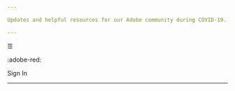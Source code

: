 ```yaml
---

Updates and helpful resources for our Adobe community during COVID-19. Learn more

---
```


☰

:adobe-red:

Sign In

---

<script>loadLocalHeader()</script>